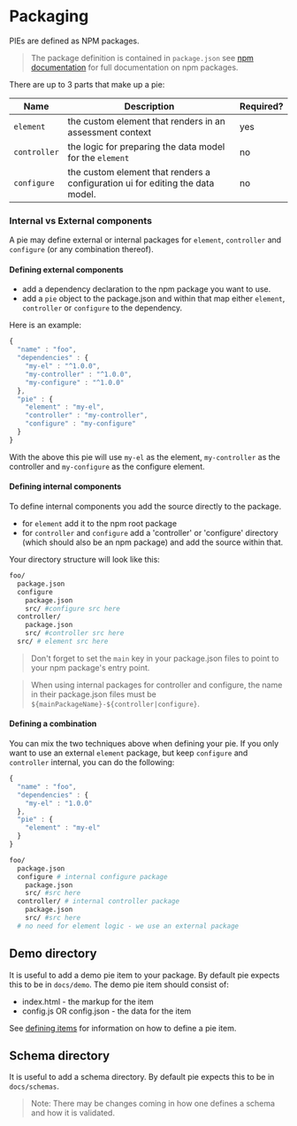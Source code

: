 # Packaging

PIEs are defined as NPM packages.

> The package definition is contained in `package.json` see [npm documentation](https://docs.npmjs.com/files/package.json) for full documentation on npm packages.

There are up to 3 parts that make up a pie:

| Name | Description | Required? |
|----------------------------|----|--|
| `element` | the custom element that renders in an assessment context | yes |
| `controller` | the logic for preparing the data model for the `element` | no|
| `configure` | the custom element that renders a configuration ui for editing the data model. | no|


### Internal vs External components

A pie may define external or internal packages for `element`, `controller` and `configure` (or any combination thereof).

#### Defining external components

* add a dependency declaration to the npm package you want to use.
* add a `pie` object to the package.json and within that map either `element`, `controller` or `configure` to the dependency.

Here is an example: 

```javascript
{
  "name" : "foo",
  "dependencies" : {
    "my-el" : "^1.0.0",
    "my-controller" : "^1.0.0",
    "my-configure" : "^1.0.0"
  },
  "pie" : {
    "element" : "my-el",
    "controller" : "my-controller",
    "configure" : "my-configure"
  }
}
```

With the above this pie will use `my-el` as the element, `my-controller` as the controller and `my-configure` as the configure element.

#### Defining internal components

To define internal components you add the source directly to the package.
* for `element` add it to the npm root package
* for `controller` and `configure` add a 'controller' or 'configure' directory (which should also be an npm package) and add the source within that.

Your directory structure will look like this: 

```bash
foo/
  package.json
  configure
    package.json
    src/ #configure src here
  controller/
    package.json
    src/ #controller src here
  src/ # element src here
```

> Don't forget to set the `main` key in your package.json files to point to your npm package's entry point.

> When using internal packages for controller and configure, the name in their package.json files must be `${mainPackageName}-${controller|configure}`.

#### Defining a combination

You can mix the two techniques above when defining your pie. If you only want to use an external `element` package, but keep `configure` and `controller` internal, you can do the following: 

```javascript
{
  "name" : "foo",
  "dependencies" : {
    "my-el" : "1.0.0"
  },
  "pie" : {
    "element" : "my-el"
  }
}
```

```bash
foo/
  package.json
  configure # internal configure package 
    package.json
    src/ #src here
  controller/ # internal controller package
    package.json
    src/ #src here
  # no need for element logic - we use an external package
```

## Demo directory 

It is useful to add a demo pie item to your package. By default pie expects this to be in `docs/demo`. The demo pie item should consist of: 

* index.html - the markup for the item
* config.js OR config.json - the data for the item

See [defining items](/docs/using/defining-items/) for information on how to define a pie item.

## Schema directory

It is useful to add a schema directory. By default pie expects this to be in `docs/schemas`.

> Note: There may be changes coming in how one defines a schema and how it is validated.

